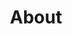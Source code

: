 ---
title: "About"
description: "This a dummy meta description of about page"

#intro
intro:
  title1: "Hi I'm Moses Kaumatule"
  title2: "I am Software Developer in Utah. I am a husband. A father. And I'm here to share my experiences and appreciations in life. Feel free to skim through."
  description: "From topics of Family, Coding, Anime, Movies & Shows, This is my personal blog of my favorite things in life.

  
  From Articles to Reviews, I hope you enjoy going through all of the content."

  # about images
  images:
  - src: "/images/about/01.jpg"
    width: "620px"
    height: "346px"
    grid_class: "col-lg-6"

  - src: "/images/about/00.jpg"
    width: "460px"
    height: "515px"
    grid_class: "col-lg-3 col-6"

  - src: "/images/about/02.jpg"
    width: "460px"
    height: "444px"
    grid_class: "col-lg-3 col-6"


# our writers
# if "enable: false" authors/writers will not show on the about page
our_writers:
  enable: true
 
---